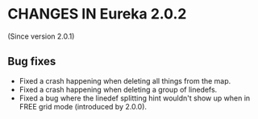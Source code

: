# CHANGES IN Eureka 2.0.2

(Since version 2.0.1)

## Bug fixes

* Fixed a crash happening when deleting all things from the map.
* Fixed a crash happening when deleting a group of linedefs.
* Fixed a bug where the linedef splitting hint wouldn't show up when in FREE grid mode (introduced
  by 2.0.0).
